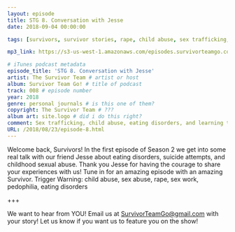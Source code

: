 ```yaml
---
layout: episode
title: STG 8. Conversation with Jesse
date: 2018-09-04 00:00:00

tags: [survivors, survivor stories, rape, child abuse, sex trafficking, sexual abuse, eating disoders]

mp3_link: https://s3-us-west-1.amazonaws.com/episodes.survivorteamgo.com/STG+8+Conversation+with+Jesse.mp3

# iTunes podcast metadata
episode_title: 'STG 8. Conversation with Jesse'
artist: The Survivor Team # artist or host
album: Survivor Team Go! # title of podcast
track: 008 # episode number
year: 2018
genre: personal journals # is this one of them?
copyright: The Survivor Team # ???
album art: site.logo # did i do this right?
comment: Sex trafficking, child abuse, eating disorders, and learning to hate yourself less # short summary
URL: /2018/08/23/episode-8.html
---
```


Welcome back, Survivors! In the first episode of Season 2 we get into some real talk with our friend Jesse about eating disorders, suicide attempts, and childhood sexual abuse. Thank you Jesse for having the courage to share your experiences with us! Tune in for an amazing episode with an amazing Survivor. Trigger Warning: child abuse, sex abuse, rape, sex work, pedophilia, eating disorders

+++

We want to hear from YOU! Email us at SurvivorTeamGo@gmail.com with your story! Let us know if you want us to feature you on the show!